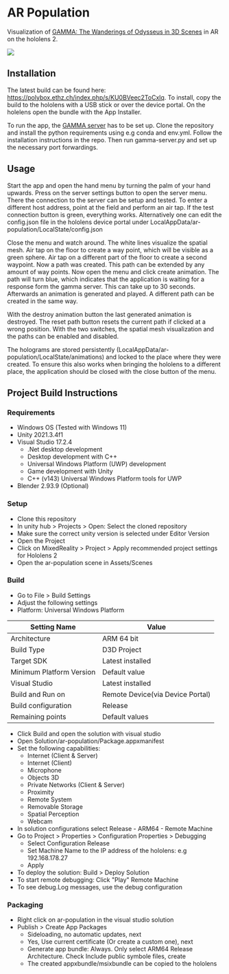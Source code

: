 # AR Population
Visualization of [GAMMA: The Wanderings of Odysseus in 3D Scenes](https://yz-cnsdqz.github.io/eigenmotion/GAMMA/) in AR on the hololens 2.

![](https://github.com/boelukas/ar-population/blob/main/demo.gif)

## Installation
The latest build can be found here: https://polybox.ethz.ch/index.php/s/KU0BVeec2ToCxlq.
To install, copy the build to the hololens with a USB stick or over the device portal.
On the holelens open the bundle with the App Installer.

To run the app, the [GAMMA server](https://github.com/boelukas/GAMMA-server) has to be set up. Clone the repository and install the python requirements using e.g conda and env.yml. Follow the installation instructions in the repo. Then run gamma-server.py and set up the necessary port forwardings.

## Usage
Start the app and open the hand menu by turning the palm of your hand upwards. Press on the server settings button to open the server menu. There the connection to the server can be setup and tested. To enter a different host address, point at the field and perform an air tap. If the test connection button is green, everything works. Alternatively one can edit the config.json file in the hololens device portal under LocalAppData/ar-population/LocalState/config.json

Close the menu and watch around. The white lines visualize the spatial mesh. Air tap on the floor to create a way point, which will be visible as a green sphere. Air tap on a different part of the floor to create a second waypoint. Now a path was created. This path can be extended by any amount of way points. Now open the menu and click create animation. The path will turn blue, which indicates that the application is waiting for a response form the gamma server. This can take up to 30 seconds. Afterwards an animation is generated and played. A different path can be created in the same way. 

With the destroy animation button the last generated animation is destroyed. The reset path button resets the current path if clicked at a wrong position. With the two switches, the spatial mesh visualization and the paths can be enabled and disabled.

The holograms are stored persistently (LocalAppData/ar-population/LocalState/animations) and locked to the place where they were created. To ensure this also works when bringing the hololens to a different place, the application should be closed with the close button of the menu.
## Project Build Instructions
### Requirements
- Windows OS (Tested with Windows 11)
- Unity 2021.3.4f1
- Visual Studio 17.2.4
    - .Net desktop development
    - Desktop development with C++
    - Universal Windows Platform (UWP) development
    - Game development with Unity
    - C++ (v143) Universal Windows Platform tools for UWP
- Blender 2.93.9 (Optional)

### Setup
- Clone this repository
- In unity hub > Projects > Open: Select the cloned repository
- Make sure the correct unity version is selected under Editor Version
- Open the Project
- Click on MixedReality > Project > Apply recommended project settings for Hololens 2
- Open the ar-population scene in Assets/Scenes

### Build
- Go to File > Build Settings
- Adjust the following settings
- Platform: Universal Windows Platform

|Setting Name|Value|
|------------|-----|
|Architecture|ARM 64 bit|
|Build Type|D3D Project|
|Target SDK|Latest installed|
|Minimum Platform Version|Default value|
|Visual Studio|Latest installed|
|Build and Run on|Remote Device(via Device Portal)|
|Build configuration|Release|
|Remaining points| Default values|

- Click Build and open the solution with visual studio
- Open Solution/ar-population/Package.appxmanifest
- Set the following capabilities:
  - Internet (Client & Server)
  - Internet (Client)
  - Microphone
  - Objects 3D
  - Private Networks (Client & Server)
  - Proximity
  - Remote System
  - Removable Storage
  - Spatial Perception
  - Webcam
- In solution configurations select Release - ARM64 - Remote Machine
- Go to Project > Properties > Configuration Properties > Debugging
    - Select Configuration Release
    - Set Machine Name to the IP address of the hololens: e.g 192.168.178.27
    - Apply
- To deploy the solution: Build > Deploy Solution
- To start remote debugging: Click "Play" Remote Machine
- To see debug.Log messages, use the debug configuration

### Packaging
- Right click on ar-population in the visual studio solution
- Publish > Create App Packages
    - Sideloading, no automatic updates, next
    - Yes, Use current certificate (Or create a custom one), next
    - Generate app bundle: Always. Only select ARM64 Release Architecture. Check Include public symbole files, create
    - The created appxbundle/msixbundle can be copied to the hololens
